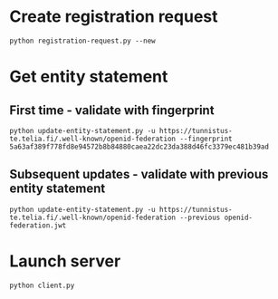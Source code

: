 # Create registration request

    python registration-request.py --new

# Get entity statement

## First time - validate with fingerprint

    python update-entity-statement.py -u https://tunnistus-te.telia.fi/.well-known/openid-federation --fingerprint 5a63af389f778fd8e94572b8b84880caea22dc23da388d46fc3379ec481b39ad

## Subsequent updates - validate with previous entity statement

    python update-entity-statement.py -u https://tunnistus-te.telia.fi/.well-known/openid-federation --previous openid-federation.jwt

# Launch server

    python client.py

